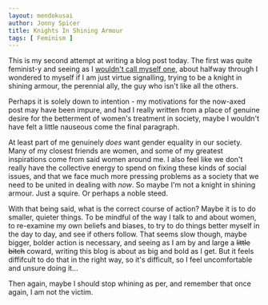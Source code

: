 ```yaml
---
layout: mendokusai
author: Jonny Spicer
title: Knights In Shining Armour
tags: [ Feminism ]
---
```

This is my second attempt at writing a blog post today. The first was quite feminist-y and seeing as I [wouldn't call myself one](/mendokusai/2019/05/07/should-i-call-myself-a-feminist-ii), about halfway through I wondered to myself if I am just
virtue signalling, trying to be a knight in shining armour, the perennial ally, the guy who
isn't like all the others.

Perhaps it is solely down to intention - my motivations for the now-axed post may have been
impure, and had I really written from a place of genuine desire for the betterment of women's
treatment in society, maybe I wouldn't have felt a little nauseous come the final paragraph.

At least part of me genuinely *does* want gender equality in our society. Many of my closest
friends are women, and some of my greatest inspirations come from said women around me. I also
feel like we don't really have the collective energy to spend on fixing these kinds of social issues, and that we face much more pressing problems as a society that we need to be united in
dealing with *now*. So maybe I'm not a knight in shining armour. Just a squire. Or perhaps a noble steed.

With that being said, what is the correct course of action? Maybe it is to do smaller, quieter
things. To be mindful of the way I talk to and about women, to re-examine my own beliefs and
biases, to try to do things better myself in the day to day, and see if others follow. That
seems slow though, maybe bigger, bolder action is necessary, and seeing as I am by and large a
~~little bitch~~ coward, writing this blog is about as big and bold as I get. But it feels diffifcult to do that in the right way, so it's difficult, so I feel uncomfortable and unsure doing it...

Then again, maybe I should stop whining as per, and remember that once again, I am not the victim.
